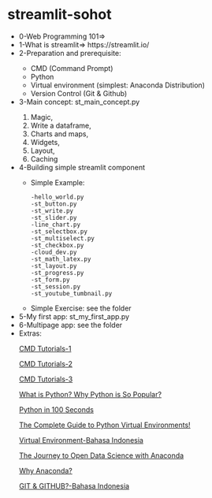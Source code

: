 # streamlit-sohot

<ul>
  <li>0-Web Programming 101=> </li>
  <li>1-What is streamlit=> https://streamlit.io/ </li>
  <li>2-Preparation and prerequisite: </li>
    <ul>
      <li>CMD (Command Prompt)</li>
      <li>Python</li>
      <li>Virtual environment (simplest: Anaconda Distribution)</li>
      <li>Version Control (Git & Github)</li>
    </ul>
  </li>
  <li>3-Main concept: st_main_concept.py </li>
  
1. Magic, 
2. Write a dataframe, 
3. Charts and maps, 
4. Widgets, 
5. Layout, 
6. Caching


  <li>4-Building simple streamlit component </li>
      <ul>
      <li>Simple Example:</li>
     
  
  ```
  -hello_world.py
  -st_button.py
  -st_write.py
  -st_slider.py
  -line_chart.py
  -st_selectbox.py
  -st_multiselect.py
  -st_checkbox.py
  -cloud_dev.py
  -st_math_latex.py
  -st_layout.py
  -st_progress.py
  -st_form.py
  -st_session.py
  -st_youtube_tumbnail.py
  ```
  <li>Simple Exercise: see the folder</li>
  </ul>
  
  
  <li>5-My first app: st_my_first_app.py </li>
  
  <li>6-Multipage app: see the folder</li>

  
  <li>Extras:</li>

  [CMD Tutorials-1](https://www.youtube.com/playlist?list=PL6gx4Cwl9DGDV6SnbINlVUd0o2xT4JbMu)
  
  [CMD Tutorials-2](https://www.youtube.com/watch?v=qnXe1gecux8)
  
  [CMD Tutorials-3](https://www.youtube.com/watch?v=Jfvg3CS1X3A)
  
  [What is Python? Why Python is So Popular?](https://www.youtube.com/watch?v=Y8Tko2YC5hA)
  
  [Python in 100 Seconds](https://www.youtube.com/watch?v=x7X9w_GIm1s)
  
  [The Complete Guide to Python Virtual Environments!](https://www.youtube.com/watch?v=KxvKCSwlUv8)
  
  [Virtual Environment-Bahasa Indonesia](https://www.youtube.com/watch?v=twu1t_yo0PM)
  
  [The Journey to Open Data Science with Anaconda](https://www.youtube.com/watch?v=HhVbj4hLsfc)
  
  [Why Anaconda?](https://www.youtube.com/watch?v=ErIaJFNECCs&t=13s)
  
  [GIT & GITHUB?-Bahasa Indonesia](https://www.youtube.com/playlist?list=PLFIM0718LjIVknj6sgsSceMqlq242-jNf)
